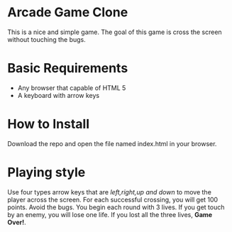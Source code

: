 # Arcade Game Clone
This is a nice and simple game. The goal of this game is cross the screen without touching the bugs.
# Basic Requirements
- Any browser that capable of HTML 5
- A keyboard with arrow keys
# How to Install
Download the repo and open the file named index.html in your browser.
# Playing style
Use four types arrow keys that are _left,right,up and down_ to move the player across the screen. For each successful crossing, you will get 100 points. Avoid the bugs. You begin each round with 3 lives. If you get touch by an enemy, you will lose one life. If you lost all the three lives, **Game Over!**. 